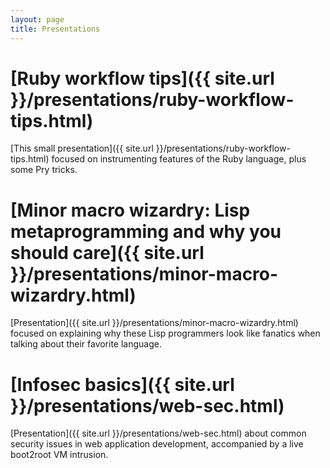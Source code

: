 ```yaml
---
layout: page
title: Presentations
---
```


# [Ruby workflow tips]({{ site.url }}/presentations/ruby-workflow-tips.html) #

[This small presentation]({{ site.url }}/presentations/ruby-workflow-tips.html) focused on instrumenting features of the Ruby language, plus some Pry tricks.

# [Minor macro wizardry: Lisp metaprogramming and why you should care]({{ site.url }}/presentations/minor-macro-wizardry.html) #

[Presentation]({{ site.url }}/presentations/minor-macro-wizardry.html) focused on explaining why these Lisp programmers look like fanatics when talking about their favorite language.

# [Infosec basics]({{ site.url }}/presentations/web-sec.html) #

[Presentation]({{ site.url }}/presentations/web-sec.html) about common security issues in web application development, accompanied by a live boot2root VM intrusion.
